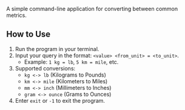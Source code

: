 A simple command-line application for converting between common metrics.

## How to Use

1. Run the program in your terminal.
2. Input your query in the format: `<value> <from_unit> = <to_unit>`.
   - Example: `1 kg = lb`, `5 km = mile`, etc.
3. Supported conversions:
   - `kg <-> lb` (Kilograms to Pounds)
   - `km <-> mile` (Kilometers to Miles)
   - `mm <-> inch` (Millimeters to Inches)
   - `gram <-> ounce` (Grams to Ounces)
4. Enter `exit` or `-1` to exit the program.